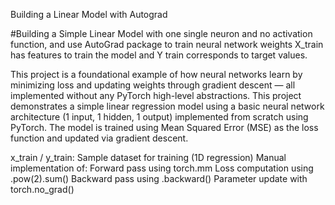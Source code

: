 Building a Linear Model with Autograd


#Building a Simple Linear Model with one single neuron and no activation function, and use AutoGrad package to train neural network weights
X_train has features to train the model and Y train corresponds to target values.

This project is a foundational example of how neural networks learn by minimizing loss 
and updating weights through gradient descent — all implemented without any PyTorch high-level abstractions.
This project demonstrates a simple linear regression model using a basic neural network architecture 
(1 input, 1 hidden, 1 output) implemented from scratch using PyTorch. 
The model is trained using Mean Squared Error (MSE) as the loss function and updated via gradient descent.

x_train / y_train: Sample dataset for training (1D regression)
Manual implementation of:
    Forward pass using torch.mm
    Loss computation using .pow(2).sum()
    Backward pass using .backward()
    Parameter update with torch.no_grad()
